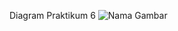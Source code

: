 Diagram Praktikum 6
![Nama Gambar](https://github.com/ZabrynaAndiny11/lab-oop/blob/H071221066/src/H071221066/Pertemuan_6/Diagram%20Prak6.png)
